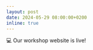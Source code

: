 ```yaml
---
layout: post
date: 2024-05-29 08:00:00+0200
inline: true
---
```


:computer: Our workshop website is live!
